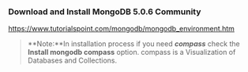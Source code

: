 ### Download and Install MongoDB 5.0.6 Community
https://www.tutorialspoint.com/mongodb/mongodb_environment.htm

>**Note:**In installation process if you need ***compass*** check the **Install mongodb compass** option.
compass is a Visualization of Databases and Collections.

